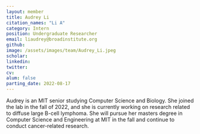 ```yaml
---
layout: member
title: Audrey Li
citation_names: "Li A"
category: Intern
position: Undergraduate Researcher
email: liaudrey@broadinstitute.org
github: 
image: /assets/images/team/Audrey_Li.jpeg
scholar:
linkedin:
twitter:
cv:
alum: false
parting_date: 2022-08-17
---
```


Audrey is an MIT senior studying Computer Science and Biology. She joined the lab in the fall of 2022, and she is currently working on research related to diffuse large B-cell lymphoma. She will pursue her masters degree in Computer Science and Engineering at MIT in the fall and continue to conduct cancer-related research.
